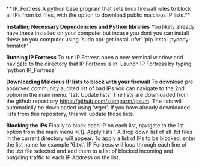 ** IP_Fortress
A python base program that sets linux firewall rules to block all IPs from txt files, with the option to download public malcious IP lists.**

**Installing Necessary Dependencies and Python libraries**
You likely already have these installed on your computer but incase you dont you can install these on you computer using
'sudo apt-get install ufw'
'pip install pycopy-fnmatch'

**Running IP Fortress**
To run IP Fotress open a new terminal window and navigate to the directory that IP Fortress is in. Launch IP Fortress by typing
'python IP_Fortress'

**Downloading Malcious IP lists to block with your firewall**
To download pre approved community audited list of bad IPs you can navigate to the 2nd option in the main menu.
'[2]. Update lists'
The lists are downloaded from the github repository  https://github.com/stamparm/ipsum.
The lists will automaticlly be downloaded using 'wget'. If you have already downloaded lists from this repository, this will update those lists.

**Blocking the IPs**
Finally to block each IP on each list, navigate to the 1st option from the main menu
*[1]. Apply lists '
A drop down list of all *.txt* files in the current directory will appear. To apply a list of IPs to be blocked, enter the list name for
example '6.txt'. IP Fortress will loop through each line of the *.txt* file selected and add them to a list of blocked incoming and outgoing traffic
to each IP Address on the list.
